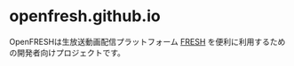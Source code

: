 # openfresh.github.io

OpenFRESHは生放送動画配信プラットフォーム [FRESH](https://freshlive.tv) を便利に利用するための開発者向けプロジェクトです。
